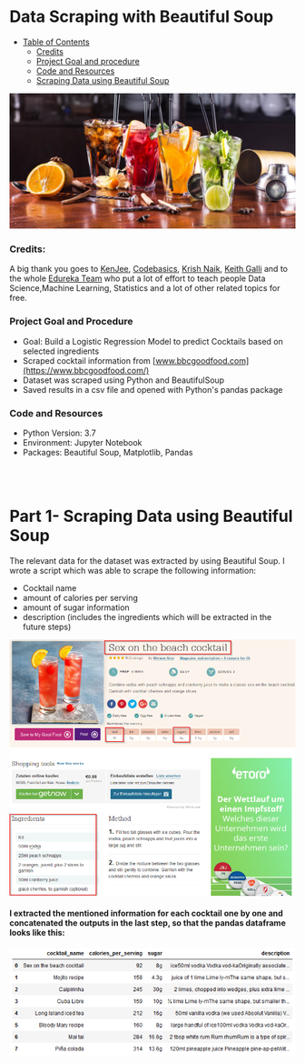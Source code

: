 # Data Scraping with Beautiful Soup

+ [Table of Contents](#sub-sub-heading-1)
   + [Credits](#credits)
   + [Project Goal and procedure](#project-goal-and-procedure)
   + [Code and Resources](#code-and-resources)
   + [Scraping Data using Beautiful Soup](#scraping-data-using-beautiful-soup)

 <img src='./images/image1.jpg' width=580>

### Credits: 
A big thank you goes to [KenJee](https://www.youtube.com/channel/UCiT9RITQ9PW6BhXK0y2jaeg), [Codebasics](https://www.youtube.com/channel/UCh9nVJoWXmFb7sLApWGcLPQ), [Krish Naik](https://www.youtube.com/user/krishnaik06), [Keith Galli](https://www.youtube.com/channel/UCq6XkhO5SZ66N04IcPbqNcw)  and to the whole [Edureka Team](https://www.youtube.com/user/edurekaIN) who put a lot of effort to teach people Data Science,Machine Learning, Statistics and a lot of other related topics for free.

### Project Goal and Procedure
* Goal: Build a Logistic Regression Model to predict Cocktails based on selected ingredients
* Scraped cocktail information from [www.bbcgoodfood.com](https://www.bbcgoodfood.com/)  
* Dataset was scraped using Python and BeautifulSoup
* Saved results in a csv file and opened with Python's pandas package

### Code and Resources
* Python Version: 3.7
* Environment: Jupyter Notebook
* Packages: Beautiful Soup, Matplotlib, Pandas
<br/>
<br/>

# Part 1- Scraping Data using Beautiful Soup
The relevant data for the dataset was extracted by using Beautiful Soup. I wrote a script which was able to scrape the following information:
* Cocktail name
* amount of calories per serving
* amount of sugar information
* description (includes the ingredients which will be extracted in the future steps)

<img src='./images/image3.png' width=600>

#### I extracted the mentioned information for each cocktail one by one and concatenated the outputs in the last step, so that the pandas dataframe looks like this:
<img src='./images/image2.PNG' width=700>
<br/>
<br/>
